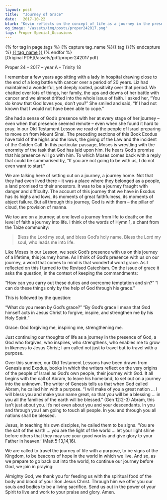 ```yaml
---
layout: post
title:  "Journey of Grace"
date:   2017-10-22
blurb: "Kevin reflects on the concept of life as a journey in the presence of God, emphasizing the importance of grace. He draws parallels between the Israelites' journey from Mount Sinai and our own spiritual journey, highlighting God's constant presence and the call to be signs of the Kingdom. The sermon encourages us to embrace God's grace, which forgives, inspires, and strengthens us for the journey of life."
og_image: "/assets/img/posts/proper242017.png"
tags: Proper Special_Occasions
---    
```

<div class="tag-pills">
  {% for tag in page.tags %}
    {% capture tag_name %}{{ tag }}{% endcapture %}
    <a href="{{ site.baseurl }}/tag/{{ tag_name | slugify }}" class="tag-pill">{{ tag_name }}</a>
  {% endfor %}
</div>
[Original PDF](/assets/pdf/proper242017.pdf)

Proper 24 – 2017 – year A – Trinity 18

I remember a few years ago sitting with a lady in hospital drawing close to the end of a long battle with cancer over a period of 20 years. Liz had maintained a wonderful, yet deeply rooted, positivity over that period. We chatted over lots of things, her family, the ups and downs of her battle with cancer and we almost drifted into the whole issue of faith. I asked her, “You do know that God loves you, don’t you?” She smiled and said, “If I had not known that I would not have been able to cope.”

She had a sense of God’s presence with her at every stage of her journey – even when that presence seemed remote – even when she found it hard to pray. In our Old Testament Lesson we read of the people of Israel preparing to move on from Mount Sinai. The preceding sections of this Book Exodus have told of the highs and the lows, the giving of the Law and the incident of the Golden Calf. In this particular passage, Moses is wrestling with the enormity of the task that God has laid upon him. He hears God’s promise that his presence will go with him. To which Moses comes back with a reply that could be summarised by, “If you are not going to be with us, I do not even want to start.”

We are talking here of setting out on a journey, a journey home. Not that they had even lived there – it was a place where they belonged as a people, a land promised to their ancestors. It was to be a journey fraught with danger and difficulty. The account of this journey that we have in Exodus has its highs and lows, its moments of great faithfulness, its moments of abject failure. But all through this journey, God is with them – the pillar of cloud, the provision of manna.

We too are on a journey; at one level a journey from life to death; on the level of faith a journey into life. I think of the words of Hymn 1, a chant from the Taize community:

> Bless the Lord my soul, and bless God’s holy name.
> Bless the Lord my soul, who leads me into life.

Like Moses in our Lesson, we seek God’s presence with us on this journey of a lifetime, this journey home. As I think of God’s presence with us on our journey, a word that comes to mind is that wonderful word grace. As I reflected on this I turned to the Revised Catechism. On the issue of grace it asks the question, in the context of keeping the commandments:

“How can you carry out these duties and overcome temptation and sin?”
“I can do these things only by the help of God through his grace.”

This is followed by the question:

“What do you mean by God’s grace?”
“By God’s grace I mean that God himself acts in Jesus Christ to forgive, inspire, and strengthen me by his Holy Spirit.”

Grace: God forgiving me, inspiring me, strengthening me.

Just continuing our thoughts of life as a journey in the presence of God, a God who forgives, who inspires, who strengthens, who enables me to grow in likeness to Jesus Christ; I am called not just to travel but to travel with a purpose.

Over this summer, our Old Testament Lessons have been drawn from Genesis and Exodus, books in which the writers reflect on the very origins of the people of Israel as God’s own people, their journey with God. It all begins with the call of Abram, to leave his homeland, to set out on a journey into the unknown. The writer of Genesis tells us that when God called Abram, he called him with a purpose. “I will make of you a great nation … I will bless you and make your name great, so that you will be a blessing … in you all the families of the earth will be blessed.” (Gen 12:2-3) Abram, this isn’t just about you. It’s not even about you and your descendants. In you and through you I am going to touch all people. In you and through you all nations shall be blessed.

Jesus, in teaching his own disciples, he called them to be signs. ‘You are the salt of the earth … you are the light of the world … let your light shine before others that they may see your good works and give glory to your Father in heaven.’ (Matt 5:13,14,16).

We are called to travel the journey of life with a purpose, to be signs of the Kingdom, to be beacons of hope in the world in which we live. And so, as we prepare to go back out into the world, to continue our journey before God, we join in praying:

Almighty God,
we thank you for feeding us
with the spiritual food
of the body and blood of your Son Jesus Christ.
Through him we offer you our souls and bodies
to be a living sacrifice.
Send us out in the power of your Spirit
to live and work to your praise and glory. Amen.
